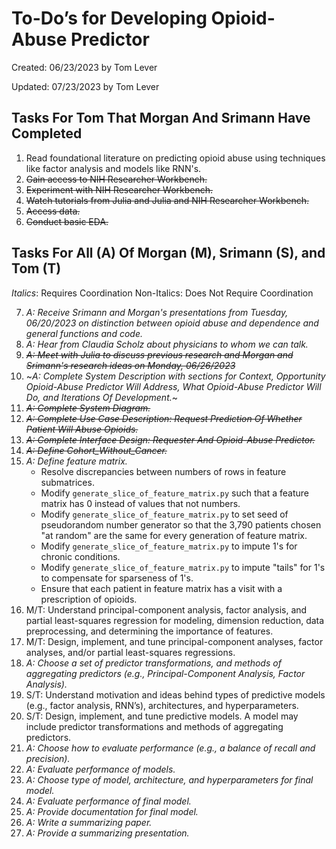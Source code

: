 # To-Do’s for Developing Opioid-Abuse Predictor

Created: 06/23/2023 by Tom Lever

Updated: 07/23/2023 by Tom Lever


## Tasks For Tom That Morgan And Srimann Have Completed

1.	Read foundational literature on predicting opioid abuse using techniques like factor analysis and models like RNN's.
2.	~~Gain access to NIH Researcher Workbench.~~
3.	~~Experiment with NIH Researcher Workbench.~~
4.	~~Watch tutorials from Julia and Julia and NIH Researcher Workbench.~~
5.	~~Access data.~~
6.	~~Conduct basic EDA.~~


## Tasks For All (A) Of Morgan (M), Srimann (S), and Tom (T)

*Italics*: Requires Coordination
Non-Italics: Does Not Require Coordination

7.  *A: Receive Srimann and Morgan's presentations from Tuesday, 06/20/2023 on distinction between opioid abuse and dependence and general functions and code.*
8.  *A: Hear from Claudia Scholz about physicians to whom we can talk.*
9.  ~~*A: Meet with Julia to discuss previous research and Morgan and Srimann's research ideas on Monday, 06/26/2023*~~
10. ~*A: Complete System Description with sections for Context, Opportunity Opioid-Abuse Predictor Will Address, What Opioid-Abuse Predictor Will Do, and Iterations Of Development.*~
11. ~~*A: Complete System Diagram.*~~
12. ~~*A: Complete Use Case Description: Request Prediction Of Whether Patient Will Abuse Opioids.*~~
13. ~~*A: Complete Interface Design: Requester And Opioid-Abuse Predictor.*~~
14. ~~*A: Define Cohort_Without_Cancer.*~~
15. *A: Define feature matrix.*
    - Resolve discrepancies between numbers of rows in feature submatrices.
    - Modify `generate_slice_of_feature_matrix.py` such that a feature matrix has 0 instead of values that not numbers.
    - Modify `generate_slice_of_feature_matrix.py` to set seed of pseudorandom number generator so that the 3,790 patients chosen "at random" are the same for every generation of feature matrix.
    - Modify `generate_slice_of_feature_matrix.py` to impute 1's for chronic conditions.
    - Modify `generate_slice_of_feature_matrix.py` to impute "tails" for 1's to compensate for sparseness of 1's.
    - Ensure that each patient in feature matrix has a visit with a prescription of opioids.
17. M/T: Understand principal-component analysis, factor analysis, and partial least-squares regression for modeling, dimension reduction, data preprocessing, and determining the importance of features.
18. M/T: Design, implement, and tune principal-component analyses, factor analyses, and/or partial least-squares regressions.
19. *A: Choose a set of predictor transformations, and methods of aggregating predictors (e.g., Principal-Component Analysis, Factor Analysis).*
20. S/T: Understand motivation and ideas behind types of predictive models (e.g., factor analysis, RNN’s), architectures, and hyperparameters.
21. S/T: Design, implement, and tune predictive models. A model may include predictor transformations and methods of aggregating predictors.
22. *A: Choose how to evaluate performance (e.g., a balance of recall and precision).*
23. *A: Evaluate performance of models.*
24. *A: Choose type of model, architecture, and hyperparameters for final model.*
25. *A: Evaluate performance of final model.*
26. *A: Provide documentation for final model.*
27. *A: Write a summarizing paper.*
28. *A: Provide a summarizing presentation.*
